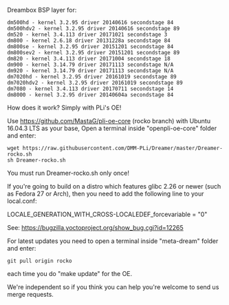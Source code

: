 Dreambox BSP layer for:
```
dm500hd - kernel 3.2.95 driver 20140616 secondstage 84
dm500hdv2 - kernel 3.2.95 driver 20140616 secondstage 89
dm520 - kernel 3.4.113 driver 20171021 secondstage 3
dm800 - kernel 2.6.18 driver 20131228a secondstage 84
dm800se - kernel 3.2.95 driver 20151201 secondstage 84
dm800sev2 - kernel 3.2.95 driver 20151201 secondstage 89
dm820 - kernel 3.4.113 driver 20171004 secondstage 18
dm900 - kernel 3.14.79 driver 20171113 secondstage N/A
dm920 - kernel 3.14.79 driver 20171113 secondstage N/A
dm7020hd - kernel 3.2.95 driver 20161019 secondstage 89
dm7020hdv2 - kernel 3.2.95 driver 20161019 secondstage 89
dm7080 - kernel 3.4.113 driver 20170711 secondstage 14
dm8000 - kernel 3.2.95 driver 20140604a secondstage 84
```
How does it work? Simply with PLi's OE!

Use https://github.com/MastaG/pli-oe-core (rocko branch) with Ubuntu 16.04.3 LTS as your base, Open a terminal inside "openpli-oe-core" folder and enter:
```
wget https://raw.githubusercontent.com/DMM-PLi/Dreamer/master/Dreamer-rocko.sh
sh Dreamer-rocko.sh
```
You must run Dreamer-rocko.sh only once!

If you're going to build on a distro which features glibc 2.26 or newer (such as Fedora 27 or Arch),
then you need to add the following line to your local.conf:

LOCALE_GENERATION_WITH_CROSS-LOCALEDEF_forcevariable = "0"

See: https://bugzilla.yoctoproject.org/show_bug.cgi?id=12265

For latest updates you need to open a terminal inside "meta-dream" folder and enter:
```
git pull origin rocko
```
each time you do "make update" for the OE.

We're independent so if you think you can help you're welcome to send us merge requests.
